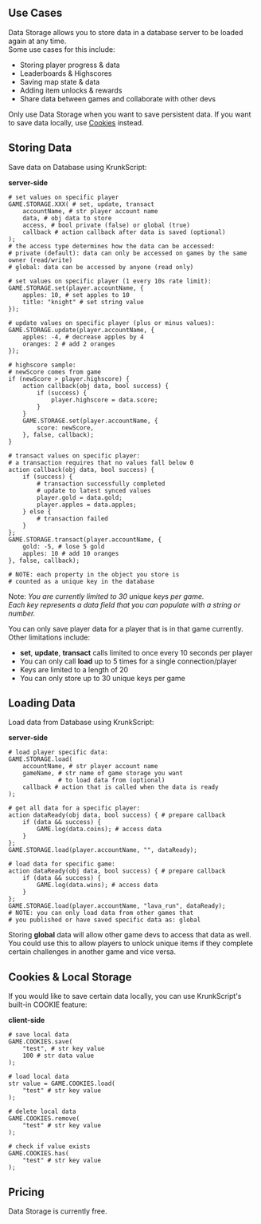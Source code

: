 ## Use Cases

Data Storage allows you to store data in a database server to be loaded again at any time.\
Some use cases for this include:

 * Storing player progress & data
 * Leaderboards & Highscores
 * Saving map state & data
 * Adding item unlocks & rewards
 * Share data between games and collaborate with other devs

Only use Data Storage when you want to save persistent data. If you want to save data locally, use [Cookies](./files/data_storage?id=cookies-amp-local-storage) instead.

## Storing Data

Save data on Database using KrunkScript:

<p class="hidep"><strong class="server-side">server-side</strong></p>

```krunkscript
# set values on specific player
GAME.STORAGE.XXX( # set, update, transact
    accountName, # str player account name
    data, # obj data to store
    access, # bool private (false) or global (true)
    callback # action callback after data is saved (optional)
);
# the access type determines how the data can be accessed:
# private (default): data can only be accessed on games by the same owner (read/write)
# global: data can be accessed by anyone (read only)

# set values on specific player (1 every 10s rate limit):
GAME.STORAGE.set(player.accountName, {
    apples: 10, # set apples to 10
    title: "knight" # set string value
});

# update values on specific player (plus or minus values):
GAME.STORAGE.update(player.accountName, {
    apples: -4, # decrease apples by 4
    oranges: 2 # add 2 oranges
});

# highscore sample:
# newScore comes from game
if (newScore > player.highscore) {
    action callback(obj data, bool success) {
        if (success) {
            player.highscore = data.score;
        }
    }
    GAME.STORAGE.set(player.accountName, {
        score: newScore,
    }, false, callback);
}

# transact values on specific player:
# a transaction requires that no values fall below 0
action callback(obj data, bool success) {
    if (success) {
        # transaction successfully completed
        # update to latest synced values
        player.gold = data.gold;
        player.apples = data.apples;
    } else {
        # transaction failed
    }
};
GAME.STORAGE.transact(player.accountName, {
    gold: -5, # lose 5 gold
    apples: 10 # add 10 oranges
}, false, callback);

# NOTE: each property in the object you store is
# counted as a unique key in the database
```

Note: *You are currently limited to 30 unique keys per game.\
Each key represents a data field that you can populate with a string or number.*

You can only save player data for a player that is in that game currently. Other limitations include:

* **set**, **update**, **transact** calls limited to once every 10 seconds per player
* You can only call **load** up to 5 times for a single connection/player
* Keys are limited to a length of 20
* You can only store up to 30 unique keys per game

## Loading Data

Load data from Database using KrunkScript:

<p class="hidep"><strong class="server-side">server-side</strong></p>

```krunkscript
# load player specific data:
GAME.STORAGE.load(
    accountName, # str player account name
    gameName, # str name of game storage you want
              # to load data from (optional)
    callback # action that is called when the data is ready
);

# get all data for a specific player:
action dataReady(obj data, bool success) { # prepare callback
    if (data && success) {
        GAME.log(data.coins); # access data
    }
};
GAME.STORAGE.load(player.accountName, "", dataReady);

# load data for specific game:
action dataReady(obj data, bool success) { # prepare callback
    if (data && success) {
        GAME.log(data.wins); # access data
    }
};
GAME.STORAGE.load(player.accountName, "lava_run", dataReady);
# NOTE: you can only load data from other games that
# you published or have saved specific data as: global
```

Storing **global** data will allow other game devs to access that data as well.\
You could use this to allow players to unlock unique items if they complete certain challenges in another game and vice versa.

## Cookies & Local Storage

If you would like to save certain data locally, you can use KrunkScript's built-in COOKIE feature:

<p class="hidep"><strong class="client-side">client-side</strong></p>

```krunkscript
# save local data
GAME.COOKIES.save(
    "test", # str key value
    100 # str data value
);

# load local data
str value = GAME.COOKIES.load(
    "test" # str key value
);

# delete local data
GAME.COOKIES.remove(
    "test" # str key value
);

# check if value exists
GAME.COOKIES.has(
    "test" # str key value
);
```

## Pricing

Data Storage is currently free.



